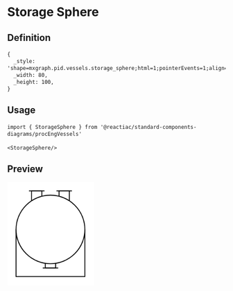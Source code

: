 # Storage Sphere

## Definition

```
{
  _style: 'shape=mxgraph.pid.vessels.storage_sphere;html=1;pointerEvents=1;align=center;verticalLabelPosition=bottom;verticalAlign=top;dashed=0;',
  _width: 80,
  _height: 100,
}
```

## Usage

```
import { StorageSphere } from '@reactiac/standard-components-diagrams/procEngVessels'

<StorageSphere/>
```

## Preview

<img src="./storage-sphere.png" width="200"/>
